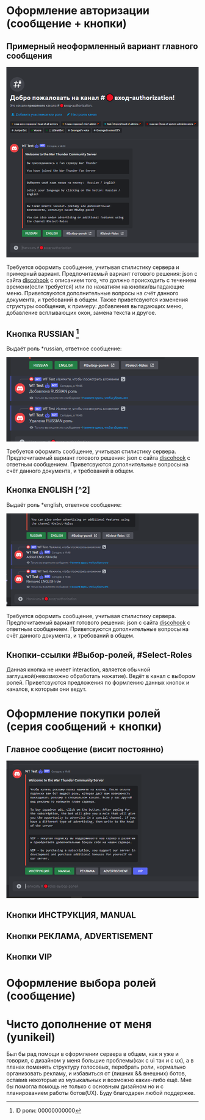 
# Оформление авторизации (сообщение + кнопки)

## Примерный неоформленный вариант главного сообщения 

![примерный вариант сообщения авторизации](images/auth_message/auth_message.png)

Требуется оформить сообщение, учитывая стилистику сервера и примерный вариант.
Предпочитаемый вариант готового решения: json с сайта [discohook](https://discohook.org/) с описанием того, что должно происходить с течением времени(если требуется) или по нажатиям на кнопки/выпадающие меню.
Приветсвуются дополнительные вопросы на счёт данного документа, и требований в общем. Также приветсвуются изменения структуры сообщения, к примеру: добавления выпадающих меню, добавление всплывающих окон, замена текста и другое.

## Кнопка RUSSIAN [^1]

Выдаёт роль *russian, ответное сообщение:

![примерный вариант ответного сообщения](images/auth_message/russian_button.png)

Требуется оформить сообщение, учитывая стилистику сервера.
Предпочитаемый вариант готового решения: json с сайта [discohook](https://discohook.org/) с ответным сообщением.
Приветсвуются дополнительные вопросы на счёт данного документа, и требований в общем.

## Кнопка ENGLISH [^2]

Выдаёт роль *english, ответное сообщение:

![примерный вариант ответного сообщения](images/auth_message/english_button.png)

Требуется оформить сообщение, учитывая стилистику сервера.
Предпочитаемый вариант готового решения: json с сайта [discohook](https://discohook.org/) с ответным сообщением.
Приветсвуются дополнительные вопросы на счёт данного документа, и требований в общем.

## Кнопки-ссылки #Выбор-ролей, #Select-Roles

Данная кнопка не имеет interaction, является обычной заглушкой(невозможно обработать нажатие). Ведёт в канал c выбором ролей.
Приветсвуются предложения по формлению данных кнопок и каналов, к которым они ведут.

# Оформление покупки ролей (серия сообщений + кнопки)

## Главное сообщение (висит постоянно)

![примерный вариант сообщения для оплаты](images/payment_message/payment_message.png)

## Кнопки ИНСТРУКЦИЯ, MANUAL


## Кнопки РЕКЛАМА, ADVERTISEMENT


## Кнопки VIP

# Оформление выбора ролей (сообщение)





# Чисто дополнение от меня (yunikeil)

Был бы рад помощи в оформлении сервера в общем, как я уже и говорил, с дизайном у меня большие проблемы(как с ui так и с ux), а в планах поменять структуру голосовых, перебрать роли, нормально организовать рекламу, и избавиться от (лишних && внешних) ботов, оставив некоторые из музыкальных и возможно каких-либо ещё. Мне бы помогла помощь не только с основным дизайном но и с планированием работы ботов(UX).
Буду благодарен любой поддержке.

[^1]: ID роли: 00000000000
[^1]: ID роли: 00000000000
